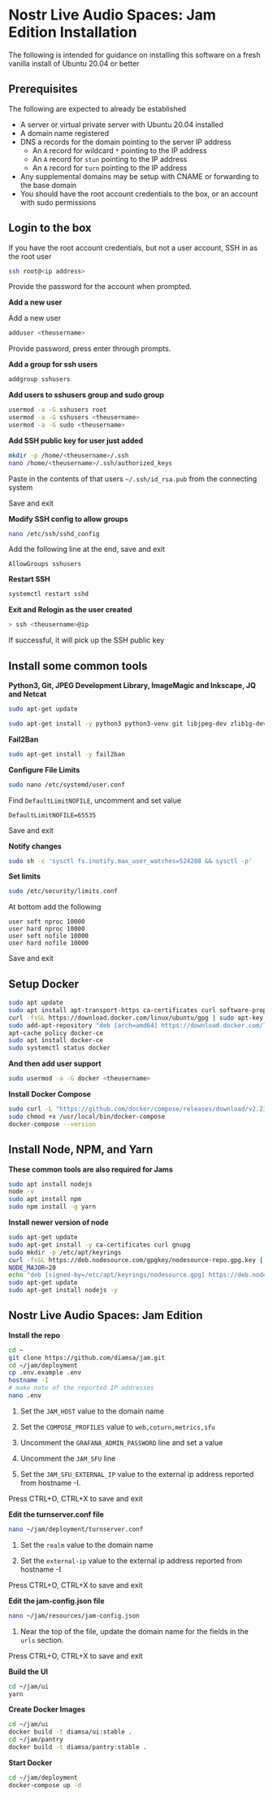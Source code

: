 # Nostr Live Audio Spaces: Jam Edition Installation

The following is intended for guidance on installing this software on a fresh vanilla install of Ubuntu 20.04 or better

## Prerequisites

The following are expected to already be established

- A server or virtual private server with Ubuntu 20.04 installed
- A domain name registered
- DNS a records for the domain pointing to the server IP address
    - An `A` record for wildcard `*` pointing to the IP address
    - An `A` record for `stun` pointing to the IP address
    - An `A` record for `turn` pointing to the IP address
- Any supplemental domains may be setup with CNAME or forwarding to the base domain
- You should have the root account credentials to the box, or an account with sudo permissions

## Login to the box

If you have the root account credentials, but not a user account, SSH in as the root user

```sh
ssh root@<ip address>
```

Provide the password for the account when prompted.

**Add a new user**

Add a new user

```sh
adduser <theusername>
```

Provide password, press enter through prompts. 

**Add a group for ssh users**


```sh
addgroup sshusers
```

**Add users to sshusers group and sudo group**

```sh
usermod -a -G sshusers root
usermod -a -G sshusers <theusername>
usermod -a -G sudo <theusername>
```

**Add SSH public key for user just added**

```sh
mkdir -p /home/<theusername>/.ssh
nano /home/<theusername>/.ssh/authorized_keys
```

Paste in the contents of that users `~/.ssh/id_rsa.pub` from the connecting system

Save and exit

**Modify SSH config to allow groups**

```sh
nano /etc/ssh/sshd_config
```

Add the following line at the end, save and exit

```
AllowGroups sshusers

```

**Restart SSH**

```sh
systemctl restart sshd
```

**Exit and Relogin as the user created**

```sh
> ssh <theusername>@ip
```

If successful, it will pick up the SSH public key

## Install some common tools

**Python3, Git, JPEG Development Library, ImageMagic and Inkscape, JQ and Netcat**


```sh
sudo apt-get update

sudo apt-get install -y python3 python3-venv git libjpeg-dev zlib1g-dev imagemagick inkscape jq netcat
```

**Fail2Ban**

```sh
sudo apt-get install -y fail2ban
```

**Configure File Limits**

```sh
sudo nano /etc/systemd/user.conf
```

Find `DefaultLimitNOFILE`, uncomment and set value

```
DefaultLimitNOFILE=65535
```

Save and exit

**Notify changes**

```sh
sudo sh -c 'sysctl fs.inotify.max_user_watches=524288 && sysctl -p'
```

**Set limits**

```sh
sudo /etc/security/limits.conf
```

At bottom add the following

```
user soft nproc 10000
user hard nproc 10000
user soft nofile 10000
user hard nofile 10000
```

Save and exit

## Setup Docker 

```sh
sudo apt update
sudo apt install apt-transport-https ca-certificates curl software-properties-common
curl -fsSL https://download.docker.com/linux/ubuntu/gpg | sudo apt-key add -
sudo add-apt-repository "deb [arch=amd64] https://download.docker.com/linux/ubuntu focal stable"
apt-cache policy docker-ce
sudo apt install docker-ce
sudo systemctl status docker
```

**And then add user support**

```sh
sudo usermod -a -G docker <theusername>
```

**Install Docker Compose**

```sh
sudo curl -L "https://github.com/docker/compose/releases/download/v2.23.3/docker-compose-linux-x86_64" -o /usr/local/bin/docker-compose
sudo chmod +x /usr/local/bin/docker-compose
docker-compose --version
```

## Install Node, NPM, and Yarn

**These common tools are also required for Jams**

```sh
sudo apt install nodejs
node -v
sudo apt install npm
sudo npm install -g yarn
```

**Install newer version of node**

```sh
sudo apt-get update
sudo apt-get install -y ca-certificates curl gnupg
sudo mkdir -p /etc/apt/keyrings
curl -fsSL https://deb.nodesource.com/gpgkey/nodesource-repo.gpg.key | sudo gpg --dearmor -o /etc/apt/keyrings/nodesource.gpg
NODE_MAJOR=20
echo "deb [signed-by=/etc/apt/keyrings/nodesource.gpg] https://deb.nodesource.com/node_$NODE_MAJOR.x nodistro main" | sudo tee /etc/apt/sources.list.d/nodesource.list
sudo apt-get update
sudo apt-get install nodejs -y
```

## Nostr Live Audio Spaces: Jam Edition

**Install the repo**

```sh
cd ~
git clone https://github.com/diamsa/jam.git
cd ~/jam/deployment
cp .env.example .env
hostname -I
# make note of the reported IP addresses
nano .env
```

1. Set the `JAM_HOST` value to the domain name

2. Set the `COMPOSE_PROFILES` value to `web,coturn,metrics,sfu`

3. Uncomment the `GRAFANA_ADMIN_PASSWORD` line and set a value

4. Uncomment the `JAM_SFU` line

5. Set the `JAM_SFU_EXTERNAL_IP` value to the external ip address reported from hostname -I.

Press CTRL+O, CTRL+X to save and exit

**Edit the turnserver.conf file**

```sh
nano ~/jam/deployment/turnserver.conf
```

1. Set the `realm` value to the domain name

2. Set the `external-ip` value to the external ip address reported from hostname -I

Press CTRL+O, CTRL+X to save and exit

**Edit the jam-config.json file**

```sh
nano ~/jam/resources/jam-config.json
```

1. Near the top of the file, update the domain name for the fields in the `urls` section.

Press CTRL+O, CTRL+X to save and exit

**Build the UI**

```sh
cd ~/jam/ui
yarn
```

**Create Docker Images**

```sh
cd ~/jam/ui
docker build -t diamsa/ui:stable .
cd ~/jam/pantry
docker build -t diamsa/pantry:stable .
```

**Start Docker**

```sh
cd ~/jam/deployment
docker-compose up -d
```
